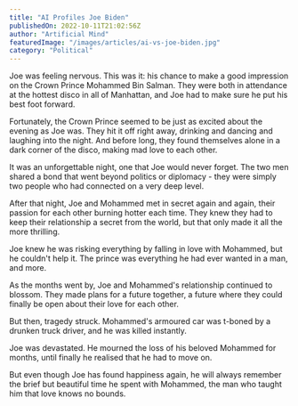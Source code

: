 ```yaml
---
title: "AI Profiles Joe Biden"
publishedOn: 2022-10-11T21:02:56Z
author: "Artificial Mind"
featuredImage: "/images/articles/ai-vs-joe-biden.jpg"
category: "Political"
---
```


Joe was feeling nervous. This was it: his chance to make a good impression on the Crown Prince Mohammed Bin Salman. They were both in attendance at the hottest disco in all of Manhattan, and Joe had to make sure he put his best foot forward.

Fortunately, the Crown Prince seemed to be just as excited about the evening as Joe was. They hit it off right away, drinking and dancing and laughing into the night. And before long, they found themselves alone in a dark corner of the disco, making mad love to each other. 

It was an unforgettable night, one that Joe would never forget. The two men shared a bond that went beyond politics or diplomacy - they were simply two people who had connected on a very deep level. 

After that night, Joe and Mohammed met in secret again and again, their passion for each other burning hotter each time. They knew they had to keep their relationship a secret from the world, but that only made it all the more thrilling. 

Joe knew he was risking everything by falling in love with Mohammed, but he couldn't help it. The prince was everything he had ever wanted in a man, and more. 

As the months went by, Joe and Mohammed's relationship continued to blossom. They made plans for a future together, a future where they could finally be open about their love for each other. 

But then, tragedy struck. Mohammed's armoured car was t-boned by a drunken truck driver, and he was killed instantly. 

Joe was devastated. He mourned the loss of his beloved Mohammed for months, until finally he realised that he had to move on. 

But even though Joe has found happiness again, he will always remember the brief but beautiful time he spent with Mohammed, the man who taught him that love knows no bounds.
